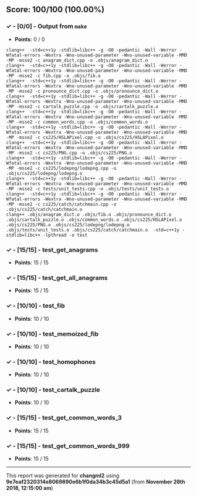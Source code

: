 


## Score: 100/100 (100.00%)


### ✓ - [0/0] - Output from `make`

- **Points**: 0 / 0


```
clang++  -std=c++1y -stdlib=libc++ -g -O0 -pedantic -Wall -Werror -Wfatal-errors -Wextra -Wno-unused-parameter -Wno-unused-variable -MMD -MP -msse2 -c anagram_dict.cpp -o .objs/anagram_dict.o
clang++  -std=c++1y -stdlib=libc++ -g -O0 -pedantic -Wall -Werror -Wfatal-errors -Wextra -Wno-unused-parameter -Wno-unused-variable -MMD -MP -msse2 -c fib.cpp -o .objs/fib.o
clang++  -std=c++1y -stdlib=libc++ -g -O0 -pedantic -Wall -Werror -Wfatal-errors -Wextra -Wno-unused-parameter -Wno-unused-variable -MMD -MP -msse2 -c pronounce_dict.cpp -o .objs/pronounce_dict.o
clang++  -std=c++1y -stdlib=libc++ -g -O0 -pedantic -Wall -Werror -Wfatal-errors -Wextra -Wno-unused-parameter -Wno-unused-variable -MMD -MP -msse2 -c cartalk_puzzle.cpp -o .objs/cartalk_puzzle.o
clang++  -std=c++1y -stdlib=libc++ -g -O0 -pedantic -Wall -Werror -Wfatal-errors -Wextra -Wno-unused-parameter -Wno-unused-variable -MMD -MP -msse2 -c common_words.cpp -o .objs/common_words.o
clang++  -std=c++1y -stdlib=libc++ -g -O0 -pedantic -Wall -Werror -Wfatal-errors -Wextra -Wno-unused-parameter -Wno-unused-variable -MMD -MP -msse2 -c cs225/HSLAPixel.cpp -o .objs/cs225/HSLAPixel.o
clang++  -std=c++1y -stdlib=libc++ -g -O0 -pedantic -Wall -Werror -Wfatal-errors -Wextra -Wno-unused-parameter -Wno-unused-variable -MMD -MP -msse2 -c cs225/PNG.cpp -o .objs/cs225/PNG.o
clang++  -std=c++1y -stdlib=libc++ -g -O0 -pedantic -Wall -Werror -Wfatal-errors -Wextra -Wno-unused-parameter -Wno-unused-variable -MMD -MP -msse2 -c cs225/lodepng/lodepng.cpp -o .objs/cs225/lodepng/lodepng.o
clang++  -std=c++1y -stdlib=libc++ -g -O0 -pedantic -Wall -Werror -Wfatal-errors -Wextra -Wno-unused-parameter -Wno-unused-variable -MMD -MP -msse2 -c tests/unit_tests.cpp -o .objs/tests/unit_tests.o
clang++  -std=c++1y -stdlib=libc++ -g -O0 -pedantic -Wall -Werror -Wfatal-errors -Wextra -Wno-unused-parameter -Wno-unused-variable -MMD -MP -msse2 -c cs225/catch/catchmain.cpp -o .objs/cs225/catch/catchmain.o
clang++ .objs/anagram_dict.o .objs/fib.o .objs/pronounce_dict.o .objs/cartalk_puzzle.o .objs/common_words.o .objs/cs225/HSLAPixel.o .objs/cs225/PNG.o .objs/cs225/lodepng/lodepng.o .objs/tests/unit_tests.o .objs/cs225/catch/catchmain.o  -std=c++1y -stdlib=libc++ -lpthread -o test

```


### ✓ - [15/15] - test_get_anagrams

- **Points**: 15 / 15





### ✓ - [15/15] - test_get_all_anagrams

- **Points**: 15 / 15





### ✓ - [10/10] - test_fib

- **Points**: 10 / 10





### ✓ - [10/10] - test_memoized_fib

- **Points**: 10 / 10





### ✓ - [10/10] - test_homophones

- **Points**: 10 / 10





### ✓ - [10/10] - test_cartalk_puzzle

- **Points**: 10 / 10





### ✓ - [15/15] - test_get_common_words_3

- **Points**: 15 / 15





### ✓ - [15/15] - test_get_common_words_999

- **Points**: 15 / 15





---

This report was generated for **changml2** using **9e7eaf2320314e8069890e6b1f0da34b3c45d5a1** (from **November 28th 2018, 12:15:00 am**)
